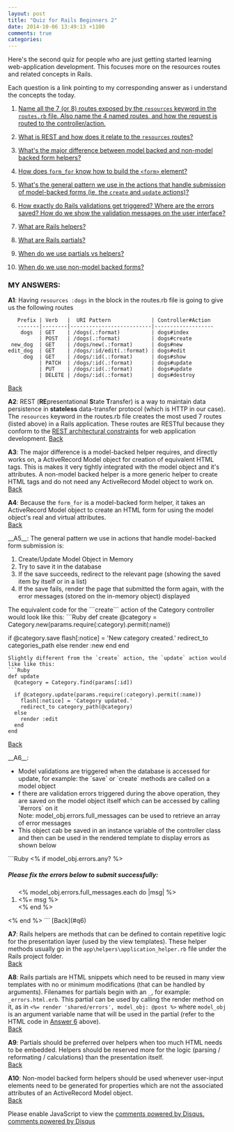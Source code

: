 ```yaml
---
layout: post
title: "Quiz for Rails Beginners 2"
date: 2014-10-06 13:49:13 +1100
comments: true
categories: 
---
```

Here's the second quiz for people who are just getting started learning web-application development. This focuses more on the resources routes and related concepts in Rails.

<!-- more -->

Each question is a link pointing to my corresponding answer as i understand the concepts the today.

1. <a name='q1'></a>[Name all the 7 (or 8) routes exposed by the `resources` keyword in the `routes.rb` file. Also name the 4 named routes, and how the request is routed to the controller/action.](#a1)

2. <a name='q2'></a>[What is REST and how does it relate to the `resources` routes?](#a2)

3. <a name='q3'></a>[What's the major difference between model backed and non-model backed form helpers?](#a3)

4. <a name='q4'></a>[How does `form_for` know how to build the `<form>` element?](#a4)

5. <a name='q5'></a>[What's the general pattern we use in the actions that handle submission of model-backed forms (ie, the `create` and `update` actions)?](#a5)

6. <a name='q6'></a>[How exactly do Rails validations get triggered? Where are the errors saved? How do we show the validation messages on the user interface?](#a6)

7. <a name='q7'></a>[What are Rails helpers?](#a7)

8. <a name='q8'></a>[What are Rails partials?](#a8)

9. <a name='q9'></a>[When do we use partials vs helpers?](#a9)

10. <a name='q10'></a>[When do we use non-model backed forms?](#a10)

### MY ANSWERS:

<a name='a1'></a>
__A1__: Having `resources :dogs` in the block in the routes.rb file is going to give us the following routes

       Prefix | Verb   |  URI Pattern             | Controller#Action
       -------|--------|--------------------------|-------------------
        dogs  | GET    | /dogs(.:format)          | dogs#index
              | POST   | /dogs(.:format)          | dogs#create
     new_dog  | GET    | /dogs/new(.:format)      | dogs#new
    edit_dog  | GET    | /dogs/:id/edit(.:format) | dogs#edit
         dog  | GET    | /dogs/:id(.:format)      | dogs#show
              | PATCH  | /dogs/:id(.:format)      | dogs#update
              | PUT    | /dogs/:id(.:format)      | dogs#update
              | DELETE | /dogs/:id(.:format)      | dogs#destroy

[Back](#q1)

<a name='a2'></a>
__A2__: REST (<strong>RE</strong>presentational <strong>S</strong>tate <strong>T</strong>ransfer) is a way to maintain data persistence in <strong>stateless</strong> data-transfer protocol (which is HTTP in our case). The `resources` keyword in the routes.rb file creates the most used 7 routes (listed above) in a Rails application. These routes are RESTful because they conform to the [REST architectural constraints](http://en.wikipedia.org/wiki/Representational_state_transfer#Architectural_constraints) for web application development. 
[Back](#q2)

<a name='a3'></a>
__A3__: The major difference is a model-backed helper requires, and directly works on, a ActiveRecord Model object for creation of equivalent HTML tags. This is makes it very tightly integrated with the model object and it's attributes. A non-model backed helper is a more generic helper to create HTML tags and do not need any ActiveRecord Model object to work on.  
[Back](#q3)

<a name='a4'></a>
__A4__: Because the `form_for` is a model-backed form helper, it takes an ActiveRecord Model object to create an HTML form for using the model object's real and virtual attributes.  
[Back](#q4)

<a name='a5'></a>
<div>__A5__: The general pattern we use in actions that handle model-backed form submission is:</div>
<ol>
  <li>Create/Update Model Object in Memory</li>
  <li>Try to save it in the database</li>
  <li>If the save succeeds, redirect to the relevant page (showing the saved item by itself or in a list)</li>
  <li>If the save fails, render the page that submitted the form again, with the error messages (stored on the in-memory object) displayed</li>
</ol>
The equivalent code for the ```create``` action of the Category controller would look like this:
```Ruby
def create
  @category = Category.new(params.require(:category).permit(:name))

  if @category.save
    flash[:notice] = 'New category created.'
    redirect_to categories_path
  else
    render :new
  end
end
```
Slightly different from the `create` action, the `update` action would like like this:
```Ruby
def update
  @category = Category.find(params[:id])

  if @category.update(params.require(:category).permit(:name))
    flash[:notice] = 'Category updated.'
    redirect_to category_path(@category)
  else
    render :edit
  end
end
```
[Back](#q5)

<a name='a6'></a>
<div>__A6__:</div>
<ul class='no_extra_new_line'>
  <li>Model validations are triggered when the database is accessed for update, for example: the `save` or `create` methods are called on a model object</li>
  <li>f there are validation errors triggered during the above operation, they are saved on the model object itself which can be accessed by calling `#errors` on it</li>
  Note: model_obj.errors.full_messages can be used to retrieve an array of error messages
  <li>This object cab be saved in an instance variable of the controller class and then can be used in the rendered template to display errors as shown below</li>
</ul>
```Ruby
<% if model_obj.errors.any? %>
  <div class='row'>
    <div class='alert alert-error span8'>
      <h5>Please fix the errors below to submit successfully:</h5>
      <ol>
        <% model_obj.errors.full_messages.each do |msg| %>
          <li><%= msg %></li>
        <% end %>
      </ol>
    </div>
  </div>
<% end %>
```
[Back](#q6)

<a name='a7'></a>
__A7__: Rails helpers are methods that can be defined to contain repetitive logic for the presentation layer (used by the view templates). These helper methods usually go in the `app\helpers\application_helper.rb` file under the Rails project folder.  
[Back](#q7)

<a name='a8'></a>
__A8__: Rails partials are HTML snippets which need to be reused in many view templates with no or minimum modifications (that can be handled by arguments). Filenames for partials begin with an `_`, for example: `_errors.html.erb`. This partial can be used by calling the render method on it, as in `<%= render 'shared/errors', model_obj: @post %>` where `model_obj` is an argument variable name that will be used in the partial (refer to the HTML code in [Answer 6](#a6) above).  
[Back](#q8)

<a name='a9'></a>
__A9__: Partials should be preferred over helpers when too much HTML needs to be embedded. Helpers should be reserved more for the logic (parsing / reformating / calculations) than the presentation itself.   
[Back](#q9)

<a name='a10'></a>
__A10__: Non-model backed form helpers should be used whenever user-input elements need to be generated for properties which are not the associated attributes of an ActiveRecord Model object.  
[Back](#q10)


<div id="disqus_thread"></div>
<script type="text/javascript">
    /* * * CONFIGURATION VARIABLES: EDIT BEFORE PASTING INTO YOUR WEBPAGE * * */
    var disqus_shortname = 'ppjgithubio'; // required: replace example with your forum shortname

    /* * * DON'T EDIT BELOW THIS LINE * * */
    (function() {
        var dsq = document.createElement('script'); dsq.type = 'text/javascript'; dsq.async = true;
        dsq.src = '//' + disqus_shortname + '.disqus.com/embed.js';
        (document.getElementsByTagName('head')[0] || document.getElementsByTagName('body')[0]).appendChild(dsq);
    })();
</script>
<noscript>Please enable JavaScript to view the <a href="http://disqus.com/?ref_noscript">comments powered by Disqus.</a></noscript>
<a href="http://disqus.com" class="dsq-brlink">comments powered by <span class="logo-disqus">Disqus</span></a>
